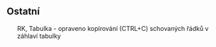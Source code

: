 ﻿---
categories: [fenix]
layout: fenix
---

## Ostatní
<ul>
	<li<abbr title="Reachové křivky">RK</abbr>, Tabulka - opraveno kopírování (CTRL+C) schovaných řádků v záhlaví tabulky</li>
</ul>